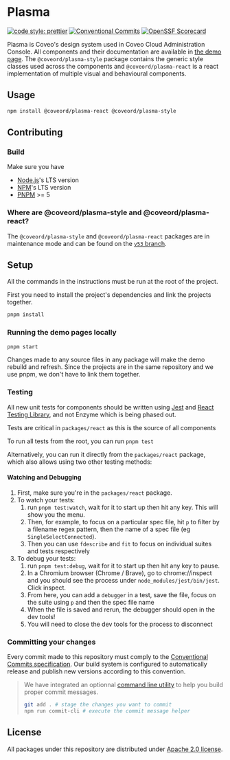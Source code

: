 # Plasma

[![code style: prettier](https://img.shields.io/badge/code_style-prettier-ff69b4.svg?style=flat-square)](https://github.com/prettier/prettier)
[![Conventional Commits](https://img.shields.io/badge/Conventional%20Commits-1.0.0-yellow.svg?style=flat-square&logo=appveyor)](https://conventionalcommits.org)
[![OpenSSF Scorecard](https://api.scorecard.dev/projects/github.com/coveo/plasma/badge)](https://scorecard.dev/viewer/?uri=github.com/coveo/plasma)

Plasma is Coveo's design system used in Coveo Cloud Administration Console. All components and their documentation are available in [the demo page](https://plasma.coveo.com/). The `@coveord/plasma-style` package contains the generic style classes used across the components and `@coveord/plasma-react` is a react implementation of multiple visual and behavioural components.

## Usage

```bash
npm install @coveord/plasma-react @coveord/plasma-style
```

## Contributing

### Build

Make sure you have

- [Node.js](https://nodejs.org/)'s LTS version
- [NPM](https://www.npmjs.com/package/npm)'s LTS version
- [PNPM](https://pnpm.io/installation) >= 5

### Where are @coveord/plasma-style and @coveord/plasma-react?

The `@coveord/plasma-style` and `@coveord/plasma-react` packages are in maintenance mode and can be found on the [`v53` branch](https://github.com/coveo/plasma/tree/v53).

## Setup

All the commands in the instructions must be run at the root of the project.

First you need to install the project's dependencies and link the projects together.

```bash
pnpm install
```

### Running the demo pages locally

```bash
pnpm start
```

Changes made to any source files in any package will make the demo rebuild and refresh. Since the projects are in the same repository and we use pnpm, we don't have to link them together.

### Testing

All new unit tests for components should be written using [Jest](https://jestjs.io/) and [React Testing Library](https://testing-library.com/), and not Enzyme which is being phased out.

Tests are critical in `packages/react` as this is the source of all components

To run all tests from the root, you can run `pnpm test`

Alternatively, you can run it directly from the `packages/react` package, which also allows using two other testing methods:

#### Watching and Debugging

1. First, make sure you're in the `packages/react` package.
2. To watch your tests:
    1. run `pnpm test:watch`, wait for it to start up then hit any key. This will show you the menu.
    2. Then, for example, to focus on a particular spec file, hit `p` to filter by a filename regex pattern, then the name of a spec file (eg `SingleSelectConnected`).
    3. Then you can use `fdescribe` and `fit` to focus on individual suites and tests respectively
3. To debug your tests:
    1. run `pnpm test:debug`, wait for it to start up then hit any key to pause.
    2. In a Chromium browser (Chrome / Brave), go to chrome://inspect and you should see the process under `node_modules/jest/bin/jest`. Click inspect.
    3. From here, you can add a `debugger` in a test, save the file, focus on the suite using `p` and then the spec file name
    4. When the file is saved and rerun, the debugger should open in the dev tools!
    5. You will need to close the dev tools for the process to disconnect

### Committing your changes

Every commit made to this repository must comply to the [Conventional Commits specification](https://www.conventionalcommits.org/). Our build system is configured to automatically release and publish new versions according to this convention.

> We have integrated an optionnal [command line utility](https://github.com/commitizen/cz-cli) to help you build proper commit messages.
>
> ```bash
> git add . # stage the changes you want to commit
> npm run commit-cli # execute the commit message helper
> ```

## License

All packages under this repository are distributed under [Apache 2.0 license](LICENSE).
